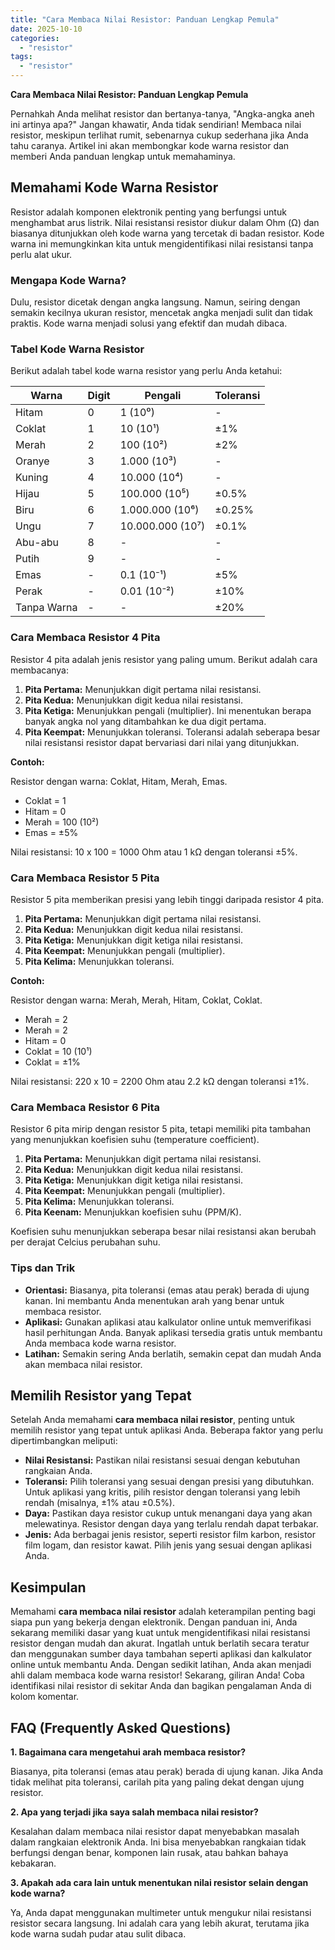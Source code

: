 ```yaml
---
title: "Cara Membaca Nilai Resistor: Panduan Lengkap Pemula"
date: 2025-10-10
categories: 
  - "resistor"
tags: 
  - "resistor"
---
```


**Cara Membaca Nilai Resistor: Panduan Lengkap Pemula**

Pernahkah Anda melihat resistor dan bertanya-tanya, "Angka-angka aneh ini artinya apa?" Jangan khawatir, Anda tidak sendirian! Membaca nilai resistor, meskipun terlihat rumit, sebenarnya cukup sederhana jika Anda tahu caranya. Artikel ini akan membongkar kode warna resistor dan memberi Anda panduan lengkap untuk memahaminya.

## Memahami Kode Warna Resistor

Resistor adalah komponen elektronik penting yang berfungsi untuk menghambat arus listrik. Nilai resistansi resistor diukur dalam Ohm (Ω) dan biasanya ditunjukkan oleh kode warna yang tercetak di badan resistor. Kode warna ini memungkinkan kita untuk mengidentifikasi nilai resistansi tanpa perlu alat ukur.

### Mengapa Kode Warna?

Dulu, resistor dicetak dengan angka langsung. Namun, seiring dengan semakin kecilnya ukuran resistor, mencetak angka menjadi sulit dan tidak praktis. Kode warna menjadi solusi yang efektif dan mudah dibaca.

### Tabel Kode Warna Resistor

Berikut adalah tabel kode warna resistor yang perlu Anda ketahui:

| Warna | Digit | Pengali | Toleransi |
| --- | --- | --- | --- |
| Hitam | 0 | 1 (10⁰) | \- |
| Coklat | 1 | 10 (10¹) | ±1% |
| Merah | 2 | 100 (10²) | ±2% |
| Oranye | 3 | 1.000 (10³) | \- |
| Kuning | 4 | 10.000 (10⁴) | \- |
| Hijau | 5 | 100.000 (10⁵) | ±0.5% |
| Biru | 6 | 1.000.000 (10⁶) | ±0.25% |
| Ungu | 7 | 10.000.000 (10⁷) | ±0.1% |
| Abu-abu | 8 | \- | \- |
| Putih | 9 | \- | \- |
| Emas | \- | 0.1 (10⁻¹) | ±5% |
| Perak | \- | 0.01 (10⁻²) | ±10% |
| Tanpa Warna | \- | \- | ±20% |

### Cara Membaca Resistor 4 Pita

Resistor 4 pita adalah jenis resistor yang paling umum. Berikut adalah cara membacanya:

1. **Pita Pertama:** Menunjukkan digit pertama nilai resistansi.
2. **Pita Kedua:** Menunjukkan digit kedua nilai resistansi.
3. **Pita Ketiga:** Menunjukkan pengali (multiplier). Ini menentukan berapa banyak angka nol yang ditambahkan ke dua digit pertama.
4. **Pita Keempat:** Menunjukkan toleransi. Toleransi adalah seberapa besar nilai resistansi resistor dapat bervariasi dari nilai yang ditunjukkan.

**Contoh:**

Resistor dengan warna: Coklat, Hitam, Merah, Emas.

- Coklat = 1
- Hitam = 0
- Merah = 100 (10²)
- Emas = ±5%

Nilai resistansi: 10 x 100 = 1000 Ohm atau 1 kΩ dengan toleransi ±5%.

### Cara Membaca Resistor 5 Pita

Resistor 5 pita memberikan presisi yang lebih tinggi daripada resistor 4 pita.

1. **Pita Pertama:** Menunjukkan digit pertama nilai resistansi.
2. **Pita Kedua:** Menunjukkan digit kedua nilai resistansi.
3. **Pita Ketiga:** Menunjukkan digit ketiga nilai resistansi.
4. **Pita Keempat:** Menunjukkan pengali (multiplier).
5. **Pita Kelima:** Menunjukkan toleransi.

**Contoh:**

Resistor dengan warna: Merah, Merah, Hitam, Coklat, Coklat.

- Merah = 2
- Merah = 2
- Hitam = 0
- Coklat = 10 (10¹)
- Coklat = ±1%

Nilai resistansi: 220 x 10 = 2200 Ohm atau 2.2 kΩ dengan toleransi ±1%.

### Cara Membaca Resistor 6 Pita

Resistor 6 pita mirip dengan resistor 5 pita, tetapi memiliki pita tambahan yang menunjukkan koefisien suhu (temperature coefficient).

1. **Pita Pertama:** Menunjukkan digit pertama nilai resistansi.
2. **Pita Kedua:** Menunjukkan digit kedua nilai resistansi.
3. **Pita Ketiga:** Menunjukkan digit ketiga nilai resistansi.
4. **Pita Keempat:** Menunjukkan pengali (multiplier).
5. **Pita Kelima:** Menunjukkan toleransi.
6. **Pita Keenam:** Menunjukkan koefisien suhu (PPM/K).

Koefisien suhu menunjukkan seberapa besar nilai resistansi akan berubah per derajat Celcius perubahan suhu.

### Tips dan Trik

- **Orientasi:** Biasanya, pita toleransi (emas atau perak) berada di ujung kanan. Ini membantu Anda menentukan arah yang benar untuk membaca resistor.
- **Aplikasi:** Gunakan aplikasi atau kalkulator online untuk memverifikasi hasil perhitungan Anda. Banyak aplikasi tersedia gratis untuk membantu Anda membaca kode warna resistor.
- **Latihan:** Semakin sering Anda berlatih, semakin cepat dan mudah Anda akan membaca nilai resistor.

## Memilih Resistor yang Tepat

Setelah Anda memahami **cara membaca nilai resistor**, penting untuk memilih resistor yang tepat untuk aplikasi Anda. Beberapa faktor yang perlu dipertimbangkan meliputi:

- **Nilai Resistansi:** Pastikan nilai resistansi sesuai dengan kebutuhan rangkaian Anda.
- **Toleransi:** Pilih toleransi yang sesuai dengan presisi yang dibutuhkan. Untuk aplikasi yang kritis, pilih resistor dengan toleransi yang lebih rendah (misalnya, ±1% atau ±0.5%).
- **Daya:** Pastikan daya resistor cukup untuk menangani daya yang akan melewatinya. Resistor dengan daya yang terlalu rendah dapat terbakar.
- **Jenis:** Ada berbagai jenis resistor, seperti resistor film karbon, resistor film logam, dan resistor kawat. Pilih jenis yang sesuai dengan aplikasi Anda.

## Kesimpulan

Memahami **cara membaca nilai resistor** adalah keterampilan penting bagi siapa pun yang bekerja dengan elektronik. Dengan panduan ini, Anda sekarang memiliki dasar yang kuat untuk mengidentifikasi nilai resistansi resistor dengan mudah dan akurat. Ingatlah untuk berlatih secara teratur dan menggunakan sumber daya tambahan seperti aplikasi dan kalkulator online untuk membantu Anda. Dengan sedikit latihan, Anda akan menjadi ahli dalam membaca kode warna resistor! Sekarang, giliran Anda! Coba identifikasi nilai resistor di sekitar Anda dan bagikan pengalaman Anda di kolom komentar.

## FAQ (Frequently Asked Questions)

**1\. Bagaimana cara mengetahui arah membaca resistor?**

Biasanya, pita toleransi (emas atau perak) berada di ujung kanan. Jika Anda tidak melihat pita toleransi, carilah pita yang paling dekat dengan ujung resistor.

**2\. Apa yang terjadi jika saya salah membaca nilai resistor?**

Kesalahan dalam membaca nilai resistor dapat menyebabkan masalah dalam rangkaian elektronik Anda. Ini bisa menyebabkan rangkaian tidak berfungsi dengan benar, komponen lain rusak, atau bahkan bahaya kebakaran.

**3\. Apakah ada cara lain untuk menentukan nilai resistor selain dengan kode warna?**

Ya, Anda dapat menggunakan multimeter untuk mengukur nilai resistansi resistor secara langsung. Ini adalah cara yang lebih akurat, terutama jika kode warna sudah pudar atau sulit dibaca.
